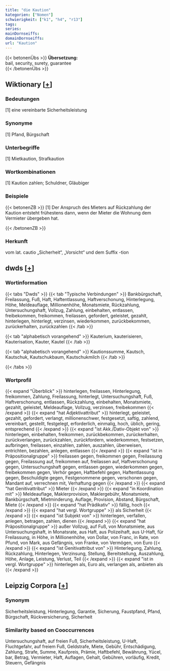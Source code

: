 ```yaml
---
title: "die Kaution"
kategorien: ["Nomen"]
schwierigkeit: ["k1", "h4", "r13"]
tags:
series:
mainDornseiffs:
domainDornseiffs:
url: "Kaution"
---
```


{{< betonenÜbs >}}
**Übersetzung:**  
bail, security, surety, guarantee  
{{< /betonenÜbs >}}

## Wiktionary [[+](https://de.wiktionary.org/wiki/Kaution)]

### Bedeutungen
[1] eine vereinbarte Sicherheitsleistung  

### Synonyme
[1] Pfand, Bürgschaft  

### Unterbegriffe
[1] Mietkaution, Strafkaution  

### Wortkombinationen
[1] Kaution zahlen; Schuldner, Gläubiger  

### Beispiele
{{< betonenZB >}}
[1] Der Anspruch des Mieters auf Rückzahlung der Kaution entsteht frühestens dann, wenn der Mieter die Wohnung dem Vermieter übergeben hat.  

{{< /betonenZB >}}
### Herkunft
vom lat. cautio „Sicherheit“, „Vorsicht“ und dem Suffix -tion  



## dwds [[+](https://www.dwds.de/wb/Kaution)]

### Wortinformation
{{< tabs "Dwds" >}}
{{< tab "Typische Verbindungen" >}}
Bankbürgschaft, Freilassung, Fuß, Haft, Haftentlassung, Haftverschonung, Hinterlegung, Höhe, Meldeauflage, Millionenhöhe, Monatsmiete, Rückzahlung, Untersuchungshaft, Vollzug, Zahlung, einbehalten, entlassen, freibekommen, freikommen, freilassen, gefordert, geleistet, gezahlt, hinterlegen, hinterlegt, verzinsen, wiederkommen, zurückbekommen, zurückerhalten, zurückzahlen
{{< /tab >}}

{{< tab "alphabetisch vorangehend" >}}
Kauterium, kauterisieren, Kauterisation, Kauter, Kautel
{{< /tab >}}

{{< tab "alphabetisch vorangehend" >}}
Kautionssumme, Kautsch, Kautschuk, Kautschukbaum, Kautschukmilch
{{< /tab >}}

{{< /tabs >}}

### Wortprofil
{{< expand "Überblick" >}} hinterlegen, freilassen, Hinterlegung, freikommen, Zahlung, Freilassung, hinterlegt, Untersuchungshaft, Fuß, Haftverschonung, entlassen, Rückzahlung, einbehalten, Monatsmiete, gezahlt, geleistet, Meldeauflage, Vollzug, verzinsen, freibekommen {{< /expand >}}
{{< expand "hat Adjektivattribut" >}} hinterlegt, geleistet, gezahlt, gefordert, verlangt, millionenschwer, festgesetzt, saftig, zahlend, vereinbart, gestellt, festgelegt, erforderlich, einmalig, hoch, üblich, gering, entsprechend {{< /expand >}}
{{< expand "ist Akk./Dativ-Objekt von" >}} hinterlegen, einbehalten, freikommen, zurückbekommen, zurückerhalten, zurückverlangen, zurückzahlen, zurückfordern, wiederkommen, festsetzen, aufbringen, freilassen, einzahlen, zahlen, auszahlen, überweisen, entrichten, bezahlen, anlegen, entlassen {{< /expand >}}
{{< expand "ist in Präpositionalgruppe" >}} freilassen gegen, freikommen gegen, Freilassung gegen, Freilassung auf, freikommen auf, freilassen auf, Haftverschonung gegen, Untersuchungshaft gegen, entlassen gegen, wiederkommen gegen, freibekommen gegen, Verhör gegen, Haftbefehl gegen, Haftentlassung gegen, Beschuldigte gegen, Festgenommene gegen, verschonen gegen, Mandant auf, verrechnen mit, Verhaftung gegen {{< /expand >}}
{{< expand "hat Genitivattribut" >}} Mieter {{< /expand >}}
{{< expand "in Koordination mit" >}} Meldeauflage, Maklerprovision, Maklergebühr, Monatsmiete, Bankbürgschaft, Mietminderung, Auflage, Provision, Abstand, Bürgschaft, Miete {{< /expand >}}
{{< expand "hat Prädikativ" >}} fällig, hoch {{< /expand >}}
{{< expand "hat vergl. Wortgruppe" >}} als Sicherheit {{< /expand >}}
{{< expand "ist Subjekt von" >}} hinterlegen, verfallen, anlegen, betragen, zahlen, dienen {{< /expand >}}
{{< expand "hat Präpositionalgruppe" >}} außer Vollzug, auf Fuß, von Monatsmiete, aus Untersuchungshaft, in Monatsrate, aus Haft, aus Polizeihaft, aus U-Haft, für Freilassung, in Höhe, in Millionenhöhe, von Dollar, von Franc, in Rate, von Pfund, von Mark, aus Gefängnis, von Franke, von Vermögen, von Euro {{< /expand >}}
{{< expand "ist Genitivattribut von" >}} Hinterlegung, Zahlung, Rückzahlung, Hinterlegen, Verzinsung, Stellung, Bereitstellung, Auszahlung, Höhe, Anlage, Leistung, Verlust, Teil {{< /expand >}}
{{< expand "ist in vergl. Wortgruppe" >}} hinterlegen als, Euro als, verlangen als, anbieten als {{< /expand >}}

## Leipzig Corpora [[+](https://corpora.uni-leipzig.de/en/res?word=Kaution&corpusId=deu_newscrawl-public_2018)]


### Synonym
Sicherheitsleistung, Hinterlegung, Garantie, Sicherung, Faustpfand, Pfand, Bürgschaft, Rückversicherung, Sicherheit


### Similarity based on Cooccurrences
Untersuchungshaft, auf freien Fuß, Sicherheitsleistung, U-Haft, Fluchtgefahr, auf freiem Fuß, Geldstrafe, Miete, Gebühr, Entschädigung, Zahlung, Strafe, Summe, Kaufpreis, Prämie, Haftbefehl, Bewährung, Yücel, bar, Betrag, Vermieter, Haft, Auflagen, Gehalt, Gebühren, vorläufig, Kredit, Steuern, Gefängnis


